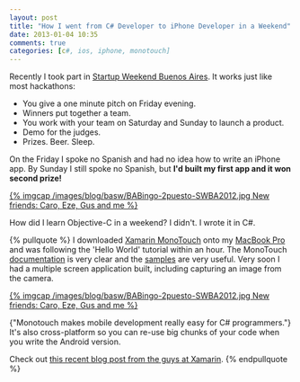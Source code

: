 ```yaml
---
layout: post
title: "How I went from C# Developer to iPhone Developer in a Weekend"
date: 2013-01-04 10:35
comments: true
categories: [c#, ios, iphone, monotouch]
---
```

Recently I took part in [Startup Weekend Buenos Aires](http://buenosaires.startupweekend.org/). It works just like most hackathons:

* You give a one minute pitch on Friday evening.
* Winners put together a team.
* You work with your team on Saturday and Sunday to launch a product.
* Demo for the judges.
* Prizes. Beer. Sleep.

On the Friday I spoke no Spanish and had no idea how to write an iPhone app. By Sunday I still spoke no Spanish, but **I'd built my first app and it won second prize!**

[{% imgcap /images/blog/basw/BABingo-2puesto-SWBA2012.jpg New friends: Caro, Eze, Gus and me %}](http://buenosaires.startupweekend.org/2012/11/12/ganadores-swba2012/)

How did I learn Objective-C in a weekend? I didn't. I wrote it in C#.

{% pullquote %}
I downloaded [Xamarin MonoTouch](http://xamarin.com/monotouch) onto my [MacBook Pro](the-best-pc-laptop-is-a-mac) and was following the 'Hello World' tutorial within an hour. The MonoTouch [documentation](http://docs.xamarin.com/iOS/Guides) is very clear and the [samples](http://docs2.xamarin.com/ios/samples) are very useful. Very soon I had a multiple screen application built, including capturing an image from the camera. 

[{% imgcap /images/blog/basw/BABingo-2puesto-SWBA2012.jpg New friends: Caro, Eze, Gus and me %}](http://buenosaires.startupweekend.org/2012/11/12/ganadores-swba2012/)

{"Monotouch makes mobile development really easy for C# programmers."} It's also cross-platform so you can re-use big chunks of your code when you write the Android version. 

Check out [this recent blog post from the guys at Xamarin](http://blog.xamarin.com/eight-reasons-c-sharp-is-the-best-language-for-mobile-development/).
{% endpullquote %}

